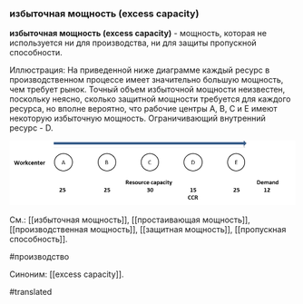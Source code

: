 ### избыточная мощность (excess capacity)

**избыточная мощность (excess capacity)** - мощность, которая не используется ни для производства, ни для защиты пропускной способности.

Иллюстрация: На приведенной ниже диаграмме каждый ресурс в производственном процессе имеет значительно большую мощность, чем требует рынок. Точный объем избыточной мощности неизвестен, поскольку неясно, сколько защитной мощности требуется для каждого ресурса, но вполне вероятно, что рабочие центры A, B, C и E имеют некоторую избыточную мощность. Ограничивающий внутренний ресурс - D.

![](images/image123.png)

См.: [[избыточная мощность]], [[простаивающая мощность]], [[производственная мощность]], [[защитная мощность]], [[пропускная способность]].

#производство

Синоним: [[excess capacity]].

#translated
